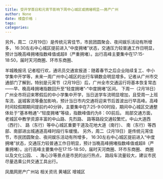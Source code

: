```yaml
---
title: 受开学首日和元宵节影响下周中心城区或拥堵明显——房产广州
author: None
date: 楼盘价格 : 
tags: 
categories: 
---
```

另外，周二（2月19日）是传统元宵佳节，市民团圆聚会、夜间娱乐活动有所增多， 16:30左右中心城区提前进入“中度拥堵”状态，交通压力较普通工作日明显，预计当晚高峰拥堵指数峰值或超8（严重拥堵）。出行高峰主要集中在17:15-18:50，届时天河商圈、环市东商圈、
<!-- more -->
羊城晚报讯 记者程行欢，通讯员交通宣报道：随着春节之后企业陆续复工、中小学集中开学等，未来一周广州中心城区的出行车辆数会明显增多。记者从广州市交通部门了解到，特别是元宵节（2月19日）后，广州全市交通运行将基本恢复常态——早、晚高峰拥堵指数回升至“轻度拥堵”-“中度拥堵”区间。
下周一（2月18日）广州全市将迎来寒假后的中小学集中开学，当日送学车流明显增加，且受周一上班车流、返城客流等叠加影响，预计当日市内交通将迎来节后首波出行早高峰。高峰时间较假期期间提前约40分钟，主要集中在7:25-9:00时段，期间中心城区交通整体处于“基本畅通”-“轻度拥堵”等级，指数峰值约为8：00前后。
局部交通方面，老城区中教学资源丰富的中山路、先烈路、
路等路段交通较繁忙。中山大道西（西行）、
路（东行）等中心城区重要干道及花地大道（南行）、
南（东行）等西部、南部进出城通道高峰时段行车缓慢。
另外，周二（2月19日）是传统元宵佳节，市民团圆聚会、夜间娱乐活动有所增多， 16:30左右中心城区提前进入“中度拥堵”状态，交通压力较普通工作日明显，预计当晚高峰拥堵指数峰值或超8（严重拥堵）。出行高峰主要集中在17:15-18:50，届时天河商圈、环市东商圈、
商圈以及文化公园、
、海心沙等景点是市民的出行热点，
路段车流量较大，建议市民尽量选乘公共交通工具出行。
                        
                        
                        
                        
                                        
                    
                    
                
                    
                    
                    
                
                    
                
凤凰网房产广州站
相关资讯
黄埔区
增城区
	                        
	                    
	                        
	                    

